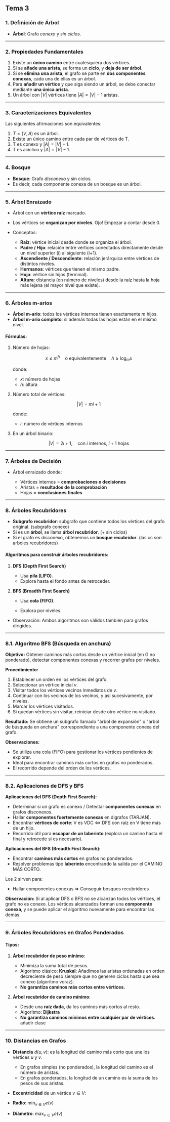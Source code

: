 ## Tema 3

### 1. Definición de Árbol

* **Árbol**: Grafo *conexo* y *sin ciclos*.

---

### 2. Propiedades Fundamentales

1. Existe un **único camino** entre cualesquiera dos vértices.
2. Si se **añade una arista**, se forma un **ciclo**, y **deja de ser árbol**.
3. Si se **elimina una arista**, el grafo se parte en **dos componentes conexas**, cada una de ellas es un árbol.
4. Para **añadir un vértice** y que siga siendo un árbol, se debe conectar mediante **una única arista**.
5. Un árbol con $|V|$ vértices tiene $|A| = |V| - 1$ aristas.

---

### 3. Caracterizaciones Equivalentes

Las siguientes afirmaciones son equivalentes:

1. $T = (V, A)$ es un árbol.
2. Existe un único camino entre cada par de vértices de T.
3. T es conexo y $|A| = |V| - 1$.
4. T es acíclico y $|A| = |V| - 1$.

---

### 4. Bosque

* **Bosque**: Grafo *disconexo* y sin ciclos.
* Es decir, cada componente conexa de un bosque es un árbol.

---

### 5. Árbol Enraizado

* Árbol con un **vértice raíz** marcado.
* Los vértices se **organizan por niveles**. Ojo! Empezar a contar desde 0.
* Conceptos:

  * **Raíz**: vértice inicial desde donde se organiza el árbol.
  * **Padre / Hijo**: relación entre vértices conectados directamente desde un nivel superior (i) al siguiente (i+1).
  * **Ascendiente / Descendiente**: relación jerárquica entre vértices de distintos niveles.
  * **Hermanos**: vértices que tienen el mismo padre.
  * **Hoja**: vértice sin hijos (terminal).
  * **Altura**: distancia (en número de niveles) desde la raíz hasta la hoja más lejana (el mayor nivel que existe).

---

### 6. Árboles m-arios

* **Árbol m-ario**: todos los vértices internos tienen exactamente $m$ hijos.
* **Árbol m-ario completo**: si además todas las hojas están en el mismo nivel.

#### Fórmulas:

1. Número de hojas:

   $$
   x \leq m^h \quad \text{o equivalentemente} \quad h \geq \log_m x
   $$

   donde:

   * $x$: número de hojas
   * $h$: altura

2. Número total de vértices:

   $$
   |V| = mi + 1
   $$

   donde:

   * $i$: número de vértices internos

3. En un árbol binario:

   $$
   |V| = 2i + 1, \quad \text{con } i \text{ internos, } i+1 \text{ hojas}
   $$

---

### 7. Árboles de Decisión

* Árbol enraizado donde:

  * Vértices internos = **comprobaciones o decisiones**
  * Aristas = **resultados de la comprobación**
  * Hojas = **conclusiones finales**

---

### 8. Árboles Recubridores

* **Subgrafo recubridor**: subgrafo que contiene todos los vértices del grafo original. (subgrafo conexo)
* Si es un **árbol**, se llama **árbol recubridor**. (+ sin ciclos)
* Si el grafo es disconexo, obtenemos un **bosque recubridor**. (las cc son arboles recubridores)

#### Algoritmos para construir árboles recubridores:

1. **DFS (Depth First Search)**

   * Usa **pila (LIFO)**.
   * Explora hasta el fondo antes de retroceder.

2. **BFS (Breadth First Search)**

   * Usa **cola (FIFO)**.

   * Explora por niveles.

* Observación: Ambos algoritmos son válidos también para grafos dirigidos.

---

### 8.1. Algoritmo BFS (Búsqueda en anchura)

**Objetivo:** Obtener caminos más cortos desde un vértice inicial (en G no ponderado), detectar componentes conexas y recorrer grafos por niveles.

**Procedimiento:**

1. Establecer un orden en los vértices del grafo.
2. Seleccionar un vértice inicial $v$.
3. Visitar todos los vértices vecinos inmediatos de $v$.
4. Continuar con los vecinos de los vecinos, y así sucesivamente, por niveles.
5. Marcar los vértices visitados.
6. Si quedan vértices sin visitar, reiniciar desde otro vértice no visitado.

**Resultado:** Se obtiene un subgrafo llamado "árbol de expansión" o "árbol de búsqueda en anchura" correspondiente a una componente conexa del grafo.

**Observaciones:**

* Se utiliza una cola (FIFO) para gestionar los vértices pendientes de explorar.
* Ideal para encontrar caminos más cortos en grafos no ponderados.
* El recorrido depende del orden de los vértices.

---

### 8.2. Aplicaciones de DFS y BFS

**Aplicaciones del DFS (Depth First Search):**

* Determinar si un grafo es conexo / Detectar **componentes conexas** en grafos disconexos.
* Hallar **componentes fuertemente conexas** en digrafos (TARJAN).
* Encontrar **vértices de corte**: V es VDC <=>  DFS con raiz en V tiene más de un hijo.
* Recorrido útil para **escapar de un laberinto** (explora un camino hasta el final y retrocede si es necesario).

**Aplicaciones del BFS (Breadth First Search):**

* Encontrar **caminos más cortos** en grafos no ponderados.
* Resolver problemas tipo **laberinto** encontrando la salida por el CAMINO MÁS CORTO.

Los 2 sirven para:

* Hallar componentes conexas => Conseguir bosques recubridores

**Observación:** Si al aplicar DFS o BFS no se alcanzan todos los vértices, el grafo no es conexo. Los vértices alcanzados forman una **componente conexa**, y se puede aplicar el algoritmo nuevamente para encontrar las demás.

---

### 9. Árboles Recubridores en Grafos Ponderados

#### Tipos:

1. **Árbol recubridor de peso mínimo**:

   * Minimiza la suma total de pesos.
   * Algoritmo clásico: **Kruskal**: Añadimos las aristas ordenadas en orden decreciente de peso siempre que no generen ciclos hasta que sea conexo (algoritmo voraz).
   * **No garantiza caminos más cortos entre vértices.**

2. **Árbol recubridor de camino mínimo**:

   * Desde una **raíz dada**, da los caminos más cortos al resto.
   * Algoritmo: **Dijkstra**
   * **No garantiza caminos mínimos entre cualquier par de vértices.**
   añadir clase

---

### 10. Distancias en Grafos

* **Distancia** $d(u, v)$: es la longitud del camino más corto que une los vértices $u$ y $v$.

  * En grafos simples (no ponderados), la longitud del camino es el número de aristas.
  * En grafos ponderados, la longitud de un camino es la suma de los pesos de sus aristas.
* **Excentricidad** de un vértice $v \in V$:
* **Radio**: $\min_{v \in V} e(v)$
* **Diámetro**: $\max_{v \in V} e(v)$